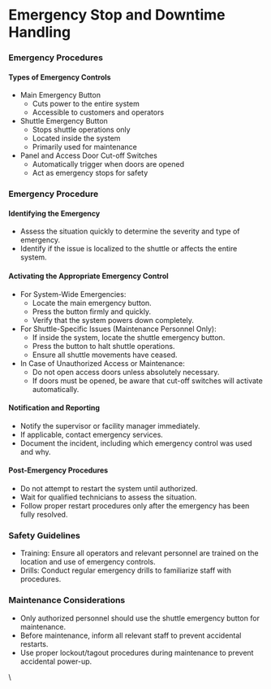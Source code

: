 # Emergency Stop and Downtime Handling

### Emergency Procedures

#### Types of Emergency Controls

* Main Emergency Button
  * Cuts power to the entire system
  * Accessible to customers and operators
* Shuttle Emergency Button
  * Stops shuttle operations only
  * Located inside the system
  * Primarily used for maintenance
* Panel and Access Door Cut-off Switches
  * Automatically trigger when doors are opened
  * Act as emergency stops for safety

### Emergency Procedure

#### Identifying the Emergency

* Assess the situation quickly to determine the severity and type of emergency.
* Identify if the issue is localized to the shuttle or affects the entire system.

#### Activating the Appropriate Emergency Control

* For System-Wide Emergencies:
  * Locate the main emergency button.
  * Press the button firmly and quickly.
  * Verify that the system powers down completely.
* For Shuttle-Specific Issues (Maintenance Personnel Only):
  * If inside the system, locate the shuttle emergency button.
  * Press the button to halt shuttle operations.
  * Ensure all shuttle movements have ceased.
* In Case of Unauthorized Access or Maintenance:
  * Do not open access doors unless absolutely necessary.
  * If doors must be opened, be aware that cut-off switches will activate automatically.

#### Notification and Reporting

* Notify the supervisor or facility manager immediately.
* If applicable, contact emergency services.
* Document the incident, including which emergency control was used and why.

#### Post-Emergency Procedures

* Do not attempt to restart the system until authorized.
* Wait for qualified technicians to assess the situation.
* Follow proper restart procedures only after the emergency has been fully resolved.

### Safety Guidelines

* Training: Ensure all operators and relevant personnel are trained on the location and use of emergency controls.
* Drills: Conduct regular emergency drills to familiarize staff with procedures.

### Maintenance Considerations

* Only authorized personnel should use the shuttle emergency button for maintenance.
* Before maintenance, inform all relevant staff to prevent accidental restarts.
* Use proper lockout/tagout procedures during maintenance to prevent accidental power-up.

\
